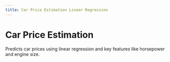 ```yaml
---
title: Car Price Estimation Linear Regression
---
```


# Car Price Estimation

Predicts car prices using linear regression and key features like horsepower and engine size.

